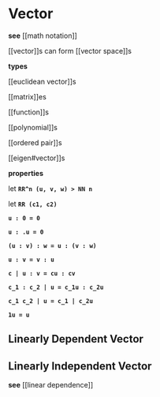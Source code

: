 # Vector

**see** [[math notation]]

[[vector]]s can form [[vector space]]s

**types**

[[euclidean vector]]s

[[matrix]]es

[[function]]s

[[polynomial]]s

[[ordered pair]]s

[[eigen#vector]]s

**properties**

let **`RR^n (u, v, w) > NN n`**

let **`RR (c1, c2)`**

**`u : 0 = 0`**

**`u : .u = 0`**

**`(u : v) : w = u : (v : w)`**

**`u : v = v : u`**

**`c | u : v = cu : cv`**

**`c_1 : c_2 | u = c_1u : c_2u`**

**`c_1 c_2 | u = c_1 | c_2u`**

**`1u = u`**

## Linearly Dependent Vector

## Linearly Independent Vector

**see** [[linear dependence]]
